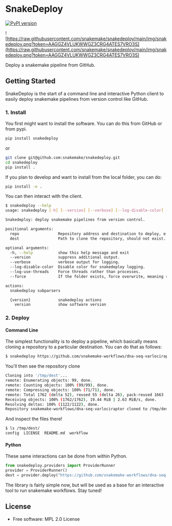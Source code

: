 # SnakeDeploy

[![PyPI version](https://badge.fury.io/py/snakedeploy.svg)](https://badge.fury.io/py/snakedeploy)

![https://raw.githubusercontent.com/snakemake/snakedeploy/main/img/snakedeploy.png?token=AAGGZ4VLUKWWGZ3CRG4ATES7VRO3S](https://raw.githubusercontent.com/snakemake/snakedeploy/main/img/snakedeploy.png?token=AAGGZ4VLUKWWGZ3CRG4ATES7VRO3S)

Deploy a snakemake pipeline from GitHub.

## Getting Started

SnakeDeploy is the start of a command line and interactive Python client
to easily deploy snakemake pipelines from version control like GitHub.

### 1. Install

You first might want to install the software. You can do this from GitHub or
from pypi.

```bash
pip install snakedeploy
```
or
```bash
git clone git@github.com:snakemake/snakedeploy.git
cd snakedeploy
pip install .
```

If you plan to develop and want to install from the local folder, you can do:

```bash
pip install -e .
```

You can then interact with the client.

```bash
$ snakedeploy --help
usage: snakedeploy [-h] [--version] [--verbose] [--log-disable-color] [--log-use-threads] [--force] repo dest {version} ...

Snakedeploy: deploy snakemake pipelines from version control.

positional arguments:
  repo                 Repository address and destination to deploy, e.g., <source> <dest>
  dest                 Path to clone the repository, should not exist.

optional arguments:
  -h, --help           show this help message and exit
  --version            suppress additional output.
  --verbose            verbose output for logging.
  --log-disable-color  Disable color for snakedeploy logging.
  --log-use-threads    Force threads rather than processes.
  --force              If the folder exists, force overwrite, meaning remove and replace.

actions:
  snakedeploy subparsers

  {version}            snakedeploy actions
    version            show software version
```

### 2. Deploy

#### Command Line

The simplest functionality is to deploy a pipeline, which basically means 
cloning a repository to a particular destination. You can do that as follows:

```bash
$ snakedeploy https://github.com/snakemake-workflows/dna-seq-varlociraptor /tmp/dest
```
You'll then see the repository clone

```bash
Cloning into '/tmp/dest'...
remote: Enumerating objects: 99, done.
remote: Counting objects: 100% (99/99), done.
remote: Compressing objects: 100% (71/71), done.
remote: Total 1762 (delta 52), reused 55 (delta 26), pack-reused 1663
Receiving objects: 100% (1762/1762), 19.44 MiB | 2.63 MiB/s, done.
Resolving deltas: 100% (1122/1122), done.
Repository snakemake-workflows/dna-seq-varlociraptor cloned to /tmp/dest. Edit config and sample sheets.
```

And inspect the files there!

```bash
$ ls /tmp/dest/
config  LICENSE  README.md  workflow
```

#### Python

These same interactions can be done from within Python.

```python
from snakedeploy.providers import ProviderRunner
provider = ProviderRunner()
dest = provider.deploy("https://github.com/snakemake-workflows/dna-seq-varlociraptor", "/tmp/dest")
```

The library is fairly simple now, but will be used as a base for an interactive
tool to run snakemake workflows. Stay tuned!

## License

 * Free software: MPL 2.0 License
